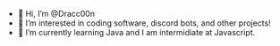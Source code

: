 - 👋 Hi, I’m @Dracc00n
- 👀 I’m interested in coding software, discord bots, and other projects!
- 🌱 I’m currently learning Java and I am intermidiate at Javascript.

<!---
Dracc00n/Dracc00n is a ✨ special ✨ repository because its `README.md` (this file) appears on your GitHub profile.
You can click the Preview link to take a look at your changes.
--->
